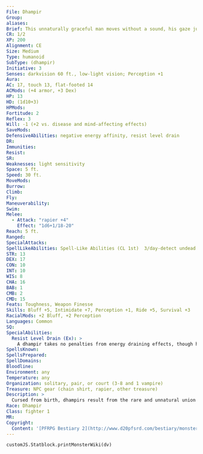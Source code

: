 ```yaml
---
File: Dhampir
Group: 
aliases: 
Brief: This unnaturally graceful man moves without a sound, his gaze just as piercing as the needle-sharp blade he effortlessly wields.
CR: 1/2
XP: 200
Alignment: CE
Size: Medium
Type: humanoid
SubType: (dhampir)
Initiative: 3
Senses: darkvision 60 ft., low-light vision; Perception +1
Aura: 
AC: 17, touch 13, flat-footed 14
ACMods: (+4 armor, +3 Dex)
HP: 13
HD: (1d10+3)
HPMods: 
Fortitude: 2
Reflex: 3
Will: -1 (+2 vs. disease and mind-affecting effects)
SaveMods: 
DefensiveAbilities: negative energy affinity, resist level drain
DR: 
Immunities: 
Resist: 
SR: 
Weaknesses: light sensitivity
Space: 5 ft.
Speed: 30 ft.
MoveMods: 
Burrow: 
Climb: 
Fly: 
Maneuverability: 
Swim: 
Melee: 
  - Attack: "rapier +4"
    Effect: "1d6+1/18-20"
Reach: 5 ft.
Ranged: 
SpecialAttacks: 
SpellLikeAbilities: Spell-Like Abilities (CL 1st)  3/day-detect undead
STR: 13
DEX: 17
CON: 10
INT: 10
WIS: 8
CHA: 16
BAB: 1
CMB: 2
CMD: 15
Feats: Toughness, Weapon Finesse
Skills: Bluff +5, Intimidate +7, Perception +1, Ride +5, Survival +3
RacialMods: +2 Bluff, +2 Perception
Languages: Common
SQ: 
SpecialAbilities:
  Resist Level Drain (Ex): >
    A dhampir takes no penalties from energy draining effects, though he can still be killed if he accrues more negative levels then he has Hit Dice. After 24 hours, any negative levels a dhampir takes are removed without the need for an additional saving throw.
SpellsKnown: 
SpellsPrepared: 
SpellDomains: 
Bloodline: 
Environment: any
Temperature: any
Organization: solitary, pair, or court (3-8 and 1 vampire)
Treasure: NPC gear (chain shirt, rapier, other treasure)
Description: >
  Cursed from birth, dhampirs result from the rare and unnatural union of vampires and humans. Although not driven to consume blood for survival as their undead progenitors are, dhampirs nonetheless know a lifelong desire for blood that nothing else can truly sate. Those who survive their early years face a life of fear and mistrust, their unnatural beauty and incredible ref lexes marking them as scions of the night just as surely as their sensitivity to light. Although polluted by undeath, dhampirs do grow old and die, aging at a rate similar to elves.  DHAMPIR CHARACTERS  Dhampirs are defined by class levels-they don't possess racial Hit Dice. All dhampirs have the following racial traits.  fast and seductive, but closer to death than most mortals.  Senses: Low-light vision and darkvision 60 feet.  Manipulative: +2 racial bonus on Bluff and Perception.  Undead Resistance: Dhampirs gain a +2 racial bonus on saving throws against disease and mind-affecting effects.  Light Sensitivity, Negative Energy Affinity: See universal monster rules.  Spell-Like Ability: A dhampir can use detect undead three times per day as a spell-like ability. The caster level for this ability equals the dhampir's class level.  Resist Level Drain: See above.  Languages: Dhampirs begin play speaking Common. Those with high Intelligence can choose any language as a bonus language (except druidic and other secret languages).
Race: Dhampir
Class: fighter 1
MR: 
Copyright:
  Content: '[PFRPG Bestiary 2](http://www.d20pfsrd.com/bestiary/monster-listings/humanoids/dhampir)'
---
```

```dataviewjs
customJS.Statblock.printMonsterWiki(dv)
```
